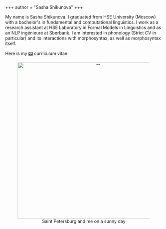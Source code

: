 +++
author = "Sasha Shikunova"
+++

My name is Sasha Shikunova. I graduated from HSE University (Moscow) with a bachelor's in fundamental and computational linguistics. I work as a research assistant at HSE Laboratory in Formal Models in Linguistics and as an NLP ingénieure at Sberbank. I am interested in phonology (Strict CV in particular) and its interactions with morphosyntax, as well as morphosyntax itself.

Here is my [:pager:](https://raw.githubusercontent.com/thddbptnsndshs/curriculae-vitae/master/ENG_academic/cv.pdf) curriculum vitae.

<figure>
  <center><img src="/images/pfp.jpg" alt= “” width="500">
  <figcaption>Saint Petersburg and me on a sunny day</figcaption></center>
</figure> 